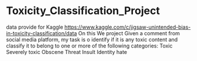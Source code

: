 # Toxicity_Classification_Project
data provide for Kaggle
https://www.kaggle.com/c/jigsaw-unintended-bias-in-toxicity-classification/data
On this We project Given a comment from social media platform, my task is o identify if it is any toxic content and classify it to belong to one or more of the following categories:
Toxic
Severely toxic 
Obscene
Threat
Insult 
Identity hate
